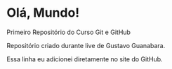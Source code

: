 # Olá, Mundo!
 Primeiro Repositório do Curso Git e GitHub

 Repositório criado durante live de Gustavo Guanabara.
 
 Essa linha eu adicionei diretamente no site do GitHub.
